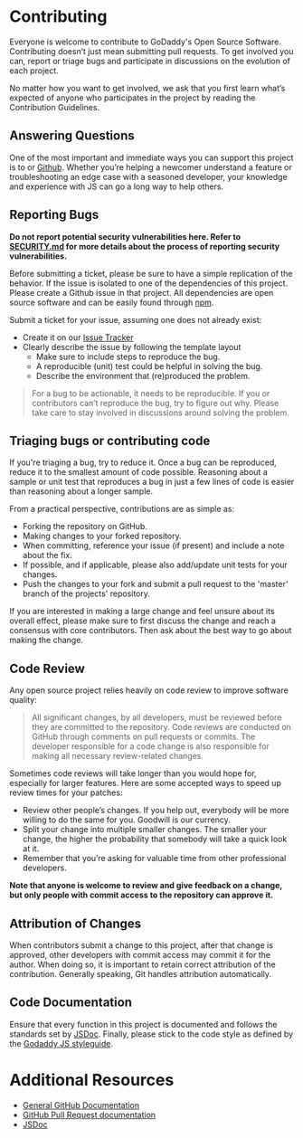 # Contributing

Everyone is welcome to contribute to GoDaddy's Open Source Software.
Contributing doesn’t just mean submitting pull requests. To get involved you
can, report or triage bugs and participate in discussions on the evolution of
each project.

No matter how you want to get involved, we ask that you first learn what’s
expected of anyone who participates in the project by reading the Contribution
Guidelines. 

## Answering Questions

One of the most important and immediate ways you can support this project is
to  or [Github][issues]. Whether you’re
helping a newcomer understand a feature or troubleshooting an edge case with a
seasoned developer, your knowledge and experience with JS can go a long way
to help others.

## Reporting Bugs

**Do not report potential security vulnerabilities here. Refer to
[SECURITY.md](./SECURITY.md) for more details about the process of reporting
security vulnerabilities.**

Before submitting a ticket, please be sure to have a simple replication of
the behavior. If the issue is isolated to one of the dependencies of this
project. Please create a Github issue in that project. All dependencies are
open source software and can be easily found through [npm].

Submit a ticket for your issue, assuming one does not already exist:
  - Create it on our [Issue Tracker][issues]
  - Clearly describe the issue by following the template layout
    - Make sure to include steps to reproduce the bug.
    - A reproducible (unit) test could be helpful in solving the bug.
    - Describe the environment that (re)produced the problem.

> For a bug to be actionable, it needs to be reproducible. If you or
> contributors can’t reproduce the bug, try to figure out why. Please take
> care to stay involved in discussions around solving the problem.

## Triaging bugs or contributing code

If you're triaging a bug, try to reduce it. Once a bug can be reproduced,
reduce it to the smallest amount of code possible. Reasoning about a sample
or unit test that reproduces a bug in just a few lines of code is easier than
reasoning about a longer sample.

From a practical perspective, contributions are as simple as:
- Forking the repository on GitHub.
- Making changes to your forked repository.
- When committing, reference your issue (if present) and include a note about
  the fix.
- If possible, and if applicable, please also add/update unit tests for your
  changes.
- Push the changes to your fork and submit a pull request to the 'master'
  branch of the projects' repository.

If you are interested in making a large change and feel unsure about its
overall effect, please make sure to first discuss the change and reach a
consensus with core contributors. Then ask about the best way
to go about making the change.

## Code Review

Any open source project relies heavily on code review to improve software
quality:

> All significant changes, by all developers, must be reviewed before they
> are committed to the repository. Code reviews are conducted on GitHub through
> comments on pull requests or commits. The developer responsible for a code
> change is also responsible for making all necessary review-related changes.

Sometimes code reviews will take longer than you would hope for, especially
for larger features. Here are some accepted ways to speed up review times for
your patches:

- Review other people’s changes. If you help out, everybody will be more
  willing to do the same for you. Goodwill is our currency.
- Split your change into multiple smaller changes. The smaller your change,
  the higher the probability that somebody will take a quick look at it.
- Remember that you’re asking for
  valuable time from other professional developers.

**Note that anyone is welcome to review and give feedback on a change, but
only people with commit access to the repository can approve it.**

## Attribution of Changes

When contributors submit a change to this project, after that change is
approved, other developers with commit access may commit it for the author.
When doing so, it is important to retain correct attribution of the
contribution. Generally speaking, Git handles attribution automatically.

## Code Documentation

Ensure that every function in this project is documented and follows the
standards set by [JSDoc]. Finally, please stick to the code style as defined
by the [Godaddy JS styleguide][style].

# Additional Resources

- [General GitHub Documentation](https://help.github.com/)
- [GitHub Pull Request documentation](https://help.github.com/send-pull-requests/)
- [JSDoc]

[issues]: https://github.com/warehouseai/feedsme-api-client/issues
[JSDoc]: http://usejsdoc.org/
[npm]: http://npmjs.org/
[style]: https://github.com/godaddy/javascript/#godaddy-style
